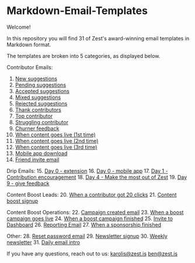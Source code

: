 # Markdown-Email-Templates

Welcome!

In this repository you will find 31 of Zest's award-winning email templates in Markdown format.

The templates are broken into 5 categories, as displayed below.

Contributor Emails:
1. [New suggestions](https://github.com/zestis/Markdown-Email-Templates/blob/master/New%20Suggestions.md)
2. [Pending suggestions](https://github.com/zestis/Markdown-Email-Templates/blob/master/Pending%20Suggestions.md)
3. [Accepted suggestions](https://github.com/zestis/Markdown-Email-Templates/blob/master/Accepted%20Suggestions.md)
4. [Mixed suggestions](https://github.com/zestis/Markdown-Email-Templates/blob/master/Mixed%20Suggestions.md)
5. [Rejected suggestions](https://github.com/zestis/Markdown-Email-Templates/blob/master/Rejected%20Suggestions.md)
6. [Thank contributors](https://github.com/zestis/Markdown-Email-Templates/blob/master/Thank%20Contributors.md)
7. [Top contributor](https://github.com/zestis/Markdown-Email-Templates/blob/master/Top%20Contributor.md)
8. [Struggling contributor](https://github.com/zestis/Markdown-Email-Templates/blob/master/Struggling%20contributor.md)
9. [Churner feedback](https://github.com/zestis/Markdown-Email-Templates/blob/master/Churner%20feedback.md)
10. [When content goes live (1st time)](https://github.com/zestis/Markdown-Email-Templates/blob/master/When%20Content%20Goes%20Live%20-%20First%20Time.md)
11. [When content goes live (2nd time)](https://github.com/zestis/Markdown-Email-Templates/blob/master/When%20Content%20Goes%20Live%20-%20Second%20Time.md)
12. [When content goes live (3rd time)](https://github.com/zestis/Markdown-Email-Templates/blob/master/When%20Content%20Goes%20Live%20-%20Third%20Time.md)
13. [Mobile app download](https://github.com/zestis/Markdown-Email-Templates/blob/master/Mobile%20app%20download.md)
14. [Friend invite email](https://github.com/zestis/Markdown-Email-Templates/blob/master/Friend%20invite%20email.md)

Drip Emails:
15. [Day 0 - extension](https://github.com/zestis/Markdown-Email-Templates/blob/master/Day%200%20-%20Extension.md)
16. [Day 0 - mobile app](https://github.com/zestis/Markdown-Email-Templates/blob/master/Day%200%20-%20Mobile%20App.md)
17. [Day 1 - Contribution encouragement](https://github.com/zestis/Markdown-Email-Templates/blob/master/Day%201%20-%20Contribution%20Encouragement.md)
18. [Day 4 - Make the most out of Zest](https://github.com/zestis/Markdown-Email-Templates/blob/master/Day%204%20-%20Make%20the%20most%20out%20of%20Zest.md)
19. [Day 9 - give feedback](https://github.com/zestis/Markdown-Email-Templates/blob/master/Day%209%20-%20give%20feedback.md)

Content Boost Leads:
20. [When a contributor got 20 clicks](https://github.com/zestis/Markdown-Email-Templates/blob/master/When%20a%20contributor%20got%2020%20clicks.md)
21. [Content boost signup](https://github.com/zestis/Markdown-Email-Templates/blob/master/Content%20boost%20signup.md)

Content Boost Operations:
22. [Campaign created email](https://github.com/zestis/Markdown-Email-Templates/blob/master/Campaign%20created%20email.md)
23. [When a boost campaign goes live](https://github.com/zestis/Markdown-Email-Templates/blob/master/When%20a%20boost%20campaign%20goes%20live.md)
24. [When a boost campaign finished](https://github.com/zestis/Markdown-Email-Templates/blob/master/When%20a%20boost%20campaign%20finished.md)
25. [Invite to Dashboard](https://github.com/zestis/Markdown-Email-Templates/blob/master/Invite%20to%20Dashboard.md)
26. [Reporting Email](https://github.com/zestis/Markdown-Email-Templates/blob/master/Reporting%20Email.md)
27. [When a sponsorship finished](https://github.com/zestis/Markdown-Email-Templates/blob/master/When%20a%20sponsorship%20finished.md)

Other:
28. [Reset password email](https://github.com/zestis/Markdown-Email-Templates/blob/master/Reset%20password%20email.md)
29. [Newsletter signup](https://github.com/zestis/Markdown-Email-Templates/blob/master/Newsletter%20signup.md)
30. [Weekly newsletter](https://github.com/zestis/Markdown-Email-Templates/blob/master/Weekly%20Newsletter.md)
31. [Daily email intro](https://github.com/zestis/Markdown-Email-Templates/blob/master/Daily%20email%20intro.md)


If you have any questions, reach out to us:
karolis@zest.is
ben@zest.is
